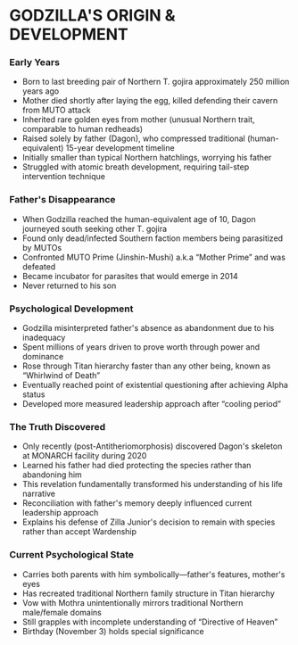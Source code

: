 # GODZILLA'S ORIGIN & DEVELOPMENT

### Early Years

- Born to last breeding pair of Northern T. gojira approximately 250 million years ago
- Mother died shortly after laying the egg, killed defending their cavern from MUTO attack
- Inherited rare golden eyes from mother (unusual Northern trait, comparable to human redheads)
- Raised solely by father (Dagon), who compressed traditional (human-equivalent) 15-year development timeline
- Initially smaller than typical Northern hatchlings, worrying his father
- Struggled with atomic breath development, requiring tail-step intervention technique

### Father's Disappearance

- When Godzilla reached the human-equivalent age of 10, Dagon journeyed south seeking other T. gojira
- Found only dead/infected Southern faction members being parasitized by MUTOs
- Confronted MUTO Prime (Jinshin-Mushi) a.k.a “Mother Prime” and was defeated
- Became incubator for parasites that would emerge in 2014
- Never returned to his son

### Psychological Development

- Godzilla misinterpreted father's absence as abandonment due to his inadequacy
- Spent millions of years driven to prove worth through power and dominance
- Rose through Titan hierarchy faster than any other being, known as “Whirlwind of Death”
- Eventually reached point of existential questioning after achieving Alpha status
- Developed more measured leadership approach after “cooling period”

### The Truth Discovered

- Only recently (post-Antitheriomorphosis) discovered Dagon's skeleton at MONARCH facility during 2020
- Learned his father had died protecting the species rather than abandoning him
- This revelation fundamentally transformed his understanding of his life narrative
- Reconciliation with father's memory deeply influenced current leadership approach
- Explains his defense of Zilla Junior's decision to remain with species rather than accept Wardenship

### Current Psychological State

- Carries both parents with him symbolically—father's features, mother's eyes
- Has recreated traditional Northern family structure in Titan hierarchy
- Vow with Mothra unintentionally mirrors traditional Northern male/female domains
- Still grapples with incomplete understanding of “Directive of Heaven”
- Birthday (November 3) holds special significance